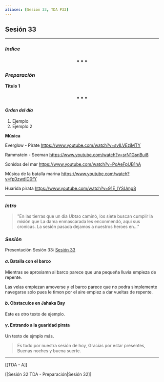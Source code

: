 ```yaml
---
aliases: [Sesión 33, TDA P33]
---
```


## Sesión 33  
---

### _Indice_

<div align='center'>
   <h3> * * * </h3>
</div>

### _Preparación_

**Titulo 1**

<div align='center'>
   <h3> * * * </h3>
</div>

#### _Orden del día_

1. Ejemplo
2. Ejemplo 2


**Música**

Everglow - Pirate
<https://www.youtube.com/watch?v=svILVEziMTY>

Rammstein - Seeman
<https://www.youtube.com/watch?v=srN1GsnBui8>

Sonidos del mar
<https://www.youtube.com/watch?v=PoAeFpUB1hA>

Música de la batalla marina
<https://www.youtube.com/watch?v=fp0zwdlD0fY>

Huarida pirata
<https://www.youtube.com/watch?v=91E_lYSUmg8>

---

### _Intro_

>"En las tierras que un dia Ubtao caminó, los siete buscan cumplir la misión que La dama enmascarada les enconmendó, aqui sus cronicas. La sesión pasada dejamos a nuestros heroes en..."


### _Sesión_

Presentación Sesión 33:
[Sesión 33](https://docs.google.com/presentation/d/1ZkCF25kdIlDPQn5fPQMCAkvXpIaegMvHKEH1yU8InUU/edit#slide=id.g1191c7aea40_0_12)


#### $a$. Batalla con el barco

Mientras se aproxiamn al barco parece que una pequeña lluvia empieza de repente.

Las velas empiezan amoverse y el barco parece que no podra simplemente navegarse solo pues le timon por el aire empiez a dar vueltas de repente.




#### $b$. Obstaculos en Jahaka Bay

Este es otro texto de ejemplo.


#### $\gamma$. Entrando a la guaridad pirata

Un texto de ejmplo más.



> Es todo por nuestra sesión de hoy, Gracias por estar presentes, Buenas noches y buena suerte.


---

[[TDA - A]]

[[Sesión 32 TDA - Preparación|Sesión 32]]

